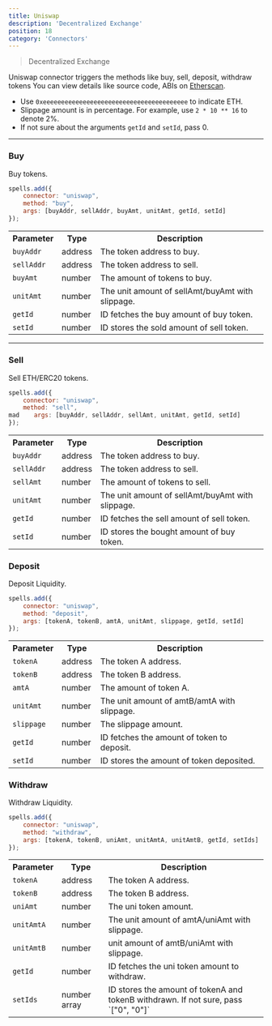 ```yaml
---
title: Uniswap
description: 'Decentralized Exchange'
position: 18
category: 'Connectors'
---
```

> Decentralized Exchange

Uniswap connector triggers the methods like buy, sell, deposit, withdraw tokens You can view details like source code, ABIs on [Etherscan](https://etherscan.io/address/0x62ebff47b2ba3e47796efae7c51676762dc961c0#code).

- Use `0xeeeeeeeeeeeeeeeeeeeeeeeeeeeeeeeeeeeeeeee` to indicate ETH.
- Slippage amount is in percentage. For example, use `2 * 10 ** 16` to denote 2%.
- If not sure about the arguments `getId` and `setId`, pass 0.

---

### Buy

Buy tokens.

```javascript
spells.add({
    connector: "uniswap",
    method: "buy",
    args: [buyAddr, sellAddr, buyAmt, unitAmt, getId, setId]
});
```

<table class="table">
  <tr>
    <th>Parameter</th>
    <th>Type</th> 
    <th>Description</th>
  </tr>
  <tr>
    <td><code>buyAddr</code></td>
    <td>address</td>
    <td>The token address to buy.</td>
  <tr>
  <tr>
    <td><code>sellAddr</code></td>
    <td>address</td>
    <td>The token address to sell.</td>
  <tr>
  <tr>
    <td><code>buyAmt</code></td>
    <td>number</td>
    <td>The amount of tokens to buy.</td>
  <tr>
  <tr>
    <td><code>unitAmt</code></td>
    <td>number</td>
    <td>The unit amount of sellAmt/buyAmt with slippage.</td>
  <tr>
    <td><code>getId</code></td>
    <td>number</td>
    <td>ID fetches the buy amount of buy token.</td>
  <tr>
  <tr>
    <td><code>setId</code></td>
    <td>number</td>
    <td>ID stores the sold amount of sell token.</td>
  <tr>
</table>

---
### Sell

Sell ETH/ERC20 tokens.

```javascript
spells.add({
    connector: "uniswap",
    method: "sell",
mad    args: [buyAddr, sellAddr, sellAmt, unitAmt, getId, setId]
});
```

<table class="table">
  <tr>
    <th>Parameter</th>
    <th>Type</th> 
    <th>Description</th>
  </tr>
  <tr>
    <td><code>buyAddr</code></td>
    <td>address</td>
    <td>The token address to buy.</td>
  <tr>
  <tr>
    <td><code>sellAddr</code></td>
    <td>address</td>
    <td>The token address to sell.</td>
  <tr>
  <tr>
    <td><code>sellAmt</code></td>
    <td>number</td>
    <td>The amount of tokens to sell.</td>
  <tr>
  <tr>
    <td><code>unitAmt</code></td>
    <td>number</td>
    <td>The unit amount of sellAmt/buyAmt with slippage.</td>
  <tr>
    <td><code>getId</code></td>
    <td>number</td>
    <td>ID fetches the sell amount of sell token.</td>
  <tr>
  <tr>
    <td><code>setId</code></td>
    <td>number</td>
    <td>ID stores the bought amount of buy token.</td>
  <tr>
</table>

### Deposit

Deposit Liquidity.

```javascript
spells.add({
    connector: "uniswap",
    method: "deposit",
    args: [tokenA, tokenB, amtA, unitAmt, slippage, getId, setId]
});
```

<table class="table">
  <tr>
    <th>Parameter</th>
    <th>Type</th> 
    <th>Description</th>
  </tr>
  <tr>
    <td><code>tokenA</code></td>
    <td>address</td>
    <td>The token A address.</td>
  <tr>
  <tr>
    <td><code>tokenB</code></td>
    <td>address</td>
    <td>The token B address.</td>
  <tr>
  <tr>
    <td><code>amtA</code></td>
    <td>number</td>
    <td>The amount of token A.</td>
  <tr>
    <tr>
    <td><code>unitAmt</code></td>
    <td>number</td>
    <td>The unit amount of amtB/amtA with slippage.</td>
  <tr>
  <tr>
    <tr>
    <td><code>slippage</code></td>
    <td>number</td>
    <td>The slippage amount.</td>
  <tr>
  <tr>
    <td><code>getId</code></td>
    <td>number</td>
    <td>ID fetches the amount of token to deposit.</td>
  <tr>
  <tr>
    <td><code>setId</code></td>
    <td>number</td>
    <td>ID stores the amount of token deposited.</td>
  <tr>
</table>

### Withdraw

Withdraw Liquidity.

```javascript
spells.add({
    connector: "uniswap",
    method: "withdraw",
    args: [tokenA, tokenB, uniAmt, unitAmtA, unitAmtB, getId, setIds]
});
```

<table class="table">
  <tr>
    <th>Parameter</th>
    <th>Type</th> 
    <th>Description</th>
  </tr>
  <tr>
    <td><code>tokenA</code></td>
    <td>address</td>
    <td>The token A address.</td>
  <tr>
  <tr>
    <td><code>tokenB</code></td>
    <td>address</td>
    <td>The token B address.</td>
  <tr>
  <tr>
    <td><code>uniAmt</code></td>
    <td>number</td>
    <td>The uni token amount.</td>
  <tr>
    <tr>
    <td><code>unitAmtA</code></td>
    <td>number</td>
    <td>The unit amount of amtA/uniAmt with slippage.</td>
  <tr>
  <tr>
    <tr>
    <td><code>unitAmtB</code></td>
    <td>number</td>
    <td>unit amount of amtB/uniAmt with slippage.</td>
  <tr>
  <tr>
    <td><code>getId</code></td>
    <td>number</td>
    <td>ID fetches the uni token amount to withdraw.</td>
  <tr>
  <tr>
    <td><code>setIds</code></td>
    <td>number array</td>
    <td>ID stores the amount of tokenA and tokenB withdrawn. If not sure, pass `["0", "0"]`</td>
  <tr>
</table>
